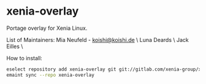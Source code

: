 # xenia-overlay

Portage overlay for Xenia Linux.

List of Maintainers: 
Mia Neufeld - koishi@koishi.de \\
Luna Deards \\ 
Jack Eilles \\

How to install: 

```sh
eselect repository add xenia-overlay git git://gitlab.com/xenia-group/xenia-overlay.git
emaint sync --repo xenia-overlay
```